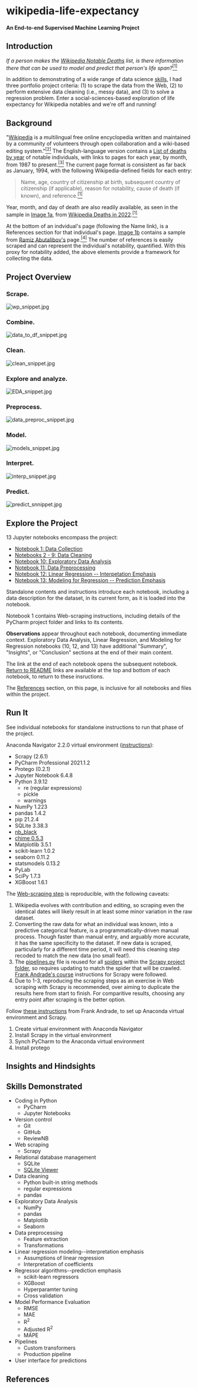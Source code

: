 # wikipedia-life-expectancy
#### An End-to-end Supervised Machine Learning Project




## Introduction
*If a person makes the [Wikipedia Notable Deaths](https://en.wikipedia.org/wiki/Deaths_in_2022) list, is there information there that can be used to model and predict that person's life span?*[<sup>[1]</sup>](#ref1)

In addition to demonstrating of a wide range of data science [skills](#skills), I had three portfolio project criteria: (1) to scrape the data from the Web, (2) to perform extensive data cleaning (i.e., messy data), and (3) to solve a regression problem.  Enter a social-sciences-based exploration of life expectancy for Wikipedia notables and we're off and running!


## Background
"[Wikipedia](https://en.wikipedia.org/wiki/Wikipedia) is a multilingual free online encyclopedia written and maintained by a community of volunteers through open collaboration and a wiki-based editing system."[<sup>[2]</sup>](#ref2)  The English-language version contains a [List of deaths by year](https://en.wikipedia.org/wiki/Lists_of_deaths_by_year) of notable individuals, with links to pages for each year, by month, from 1987 to present.[<sup>[3]</sup>](#ref3)  The current page format is consistent as far back as January, 1994, with the following Wikipedia-defined fields for each entry:
> Name, age, country of citizenship at birth, subsequent country of citizenship (if applicable), reason for notability, cause of death (if known), and reference.[<sup>[1]</sup>](#ref1)  
> 
Year, month, and day of death are also readily available, as seen in the sample in [Image 1a](#img1a), from [Wikipedia Deaths in 2022](https://en.wikipedia.org/wiki/Deaths_in_2022).[<sup>[1]</sup>](#ref1)


At the bottom of an indvidual's page (following the Name link), is a References section for that individual's page.  [Image 1b](#img1b) contains a sample from [Ramiz Abutalibov's](https://en.wikipedia.org/wiki/Ramiz_Abutalibov) page.[<sup>[4]</sup>](#ref4)
The number of references is easily scraped and can represent the individual's notability, quantified.  With this proxy for notability added, the above elements provide a framework for collecting the data.

## Project Overview
### Scrape.
<a id=img1a a></a>
<a id=img1b a></a>
![wp_snippet.jpg](wp_snippet.jpg)
### Combine.
![data_to_df_snippet.jpg](data_to_df_snippet.jpg)
### Clean.
![clean_snippet.jpg](clean_snippet.jpg)
### Explore and analyze.
![EDA_snippet.jpg](EDA_snippet.jpg)
### Preprocess.
![data_preproc_snippet.jpg](data_preproc_snippet.jpg)
### Model.  
![models_snippet.jpg](models_snippet.jpg)
### Interpret.
![interp_snippet.jpg](interp_snippet.jpg)
### Predict.
![predict_snnippet.jpg](predict_snippet.jpg)
  
  
<a id=#read a></a>
## Explore the Project
13 Jupyter notebooks encompass the project:
- [Notebook 1: Data Collection](https://github.com/teresahanak/wikipedia-life-expectancy/blob/main/wp_life_expect_data_collect_thanak_2022_06_10.ipynb)
- [Notebooks 2 - 9: Data Cleaning](https://github.com/teresahanak/wikipedia-life-expectancy/blob/main/wp_life_expect_data_clean1_thanak_2022_06_13.ipynb)
- [Notebook 10: Exploratory Data Analysis](https://github.com/teresahanak/wikipedia-life-expectancy/blob/main/wp_life_expect_EDA_thanak_2022_09_30.ipynb)
- [Notebook 11: Data Preprocessing](https://github.com/teresahanak/wikipedia-life-expectancy/blob/main/wp_life_expect_data_preproc_thanak_2022_10_06.ipynb)
- [Notebook 12: Linear Regression -- Interpetation Emphasis](https://github.com/teresahanak/wikipedia-life-expectancy/blob/main/wp_life_expect_olsmodel_thanak_2022_10_9.ipynb)
- [Notebook 13: Modeling for Regression -- Prediction Emphasis](http://localhost:8888/notebooks/anaconda3/envs/wikipedia-life-expectancy/wp_life_expect_models_thanak_2022_10_14.ipynb)  

Standalone contents and instructions introduce each notebook, including a data description for the dataset, in its current form, as it is loaded into the notebook. 

Notebook 1 contains Web-scraping instructions, including details of the PyCharm project folder and links to its contents.  

**Observations** appear throughout each notebook, documenting immediate context.  Exploratory Data Analysis, Linear Regression, and Modeling for Regression notebooks (10, 12, and 13) have additional "Summary", "Insights", or "Conclusion" sections at the end of their main content.

The link at the end of each notebook opens the subsequent notebook.  [Return to README](https://github.com/teresahanak/wikipedia-life-expectancy#read-the-project) links are available at the top and bottom of each notebook, to return to these insructions.  

The [References](https://github.com/teresahanak/wikipedia-life-expectancy/blob/main/README.md#references) section, on this page, is inclusive for all notebooks and files within the project.

## Run It
See individual notebooks for standalone instructions to run that phase of the project.  

Anaconda Navigator 2.2.0 virtual environment ([instructions](#instruct)):
- Scrapy (2.6.1)
- PyCharm Professional 2021.1.2
- Protego (0.2.1)
- Jupyter Notebook 6.4.8
- Python 3.9.12
    - re (regular expressions)
    - pickle
    - warnings
- NumPy 1.223
- pandas 1.4.2
- pip 21.2.4
- SQLite 3.38.3
- [nb_black](https://pypi.org/project/nb-black/)
- [chime 0.5.3](https://pypi.org/project/chime/)
- Matplotlib 3.5.1
- scikit-learn 1.0.2
- seaborn 0.11.2
- statsmodels 0.13.2
- PyLab
- SciPy 1.7.3
- XGBoost 1.6.1



The [Web-scraping step](https://github.com/teresahanak/wikipedia-life-expectancy/blob/main/wp_life_expect_data_collect_thanak_2022_06_10.ipynb) is reproducible, with the following caveats:
1. Wikipedia evolves with contribution and editing, so scraping even the identical dates will likely result in at least some minor variation in the raw dataset.
2. Converting the raw data for what an individual was known, into a predictive categorical feature, is a programmatically-driven manual process.  Though faster than manual entry, and arguably more accurate, it has the same specificity to the dataset.  If new data is scraped, particularly for a different time period, it will need this cleaning step recoded to match the new data (no small feat!).
3. The [pipelines.py](https://github.com/teresahanak/wikipedia-life-expectancy/blob/main/wikipedia_life_expectancy/pipelines.py) file is reused for all [spiders](https://github.com/teresahanak/wikipedia-life-expectancy/tree/main/wikipedia_life_expectancy/spiders) within the [Scrapy project folder](https://github.com/teresahanak/wikipedia-life-expectancy/tree/main/wikipedia_life_expectancy), so requires updating to match the spider that will be crawled.  [Frank Andrade's course](https://www.udemy.com/share/1050RC3@hQ2ccLlpcvivy0WcwxoyY-pTDZW1ATRujXa3_csxIPkk6f4MV3Ogh20gLzy_BSAf/) instructions for Scrapy were followed.
4. Due to 1-3, reproducing the scraping steps as an exercise in Web scraping with Scrapy is recommended, over aiming to duplicate the results here from start to finish.  For comparitive results, choosing any entry point after scraping is the better option.

<a id=instruct a></a>
Follow [these instructions](https://www.youtube.com/watch?v=ooNngLWhTC4) from Frank Andrade, to set up Anaconda virtual environment and Scrapy.
1. Create virtual environment with Anaconda Navigator
2. Install Scrapy in the virtual environment
3. Synch PyCharm to the Anaconda virtual environment
4. Install protego



## Insights and Hindsights

<a id=skills a></a>
## Skills Demonstrated
- Coding in Python
    - PyCharm
    - Jupyter Notebooks
- Version control
    - Git
    - GitHub
    - ReviewNB
- Web scraping
    - Scrapy
- Relational database management
    - SQLite
    - [SQLite Viewer](https://inloop.github.io/sqlite-viewer/)
- Data cleaning
    - Python built-in string methods
    - regular expressions
    - pandas
- Exploratory Data Analysis
    - NumPy
    - pandas
    - Matplotlib
    - Seaborn
- Data preprocessing
    - Feature extraction
    - Transformations
- Linear regression modeling--interpretation emphasis
    - Assumptions of linear regression
    - Interpretation of coefficients
- Regressor algorithms--prediction emphasis
    - scikit-learn regressors
    - XGBoost
    - Hyperparamter tuning
    - Cross validation
- Model Performance Evaluation
    - RMSE
    - MAE
    - R<sup>2</sup>
    - Adjusted R<sup>2</sup>
    - MAPE
- Pipelines
    - Custom transformers
    - Production pipeline
- User interface for predictions




## References
